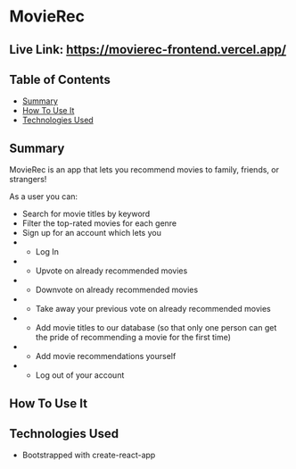 # MovieRec

## Live Link: https://movierec-frontend.vercel.app/

## Table of Contents
- [Summary](##-summary)
- [How To Use It](##-how-to-use-it)
- [Technologies Used](##-technologies-used)

## Summary
MovieRec is an app that lets you recommend movies to family, friends, or strangers! 

As a user you can:
- Search for movie titles by keyword
- Filter the top-rated movies for each genre
- Sign up for an account which lets you 
- - Log In
- - Upvote on already recommended movies
- - Downvote on already recommended movies
- - Take away your previous vote on already recommended movies
- - Add movie titles to our database (so that only one person can get the pride of recommending a movie for the first time)
- - Add movie recommendations yourself
- - Log out of your account


## How To Use It

## Technologies Used
- Bootstrapped with create-react-app

